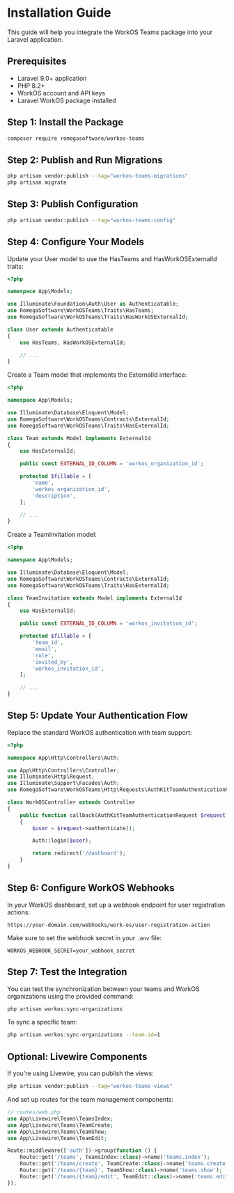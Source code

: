 # Installation Guide

This guide will help you integrate the WorkOS Teams package into your Laravel application.

## Prerequisites

- Laravel 9.0+ application
- PHP 8.2+
- WorkOS account and API keys
- Laravel WorkOS package installed

## Step 1: Install the Package

```bash
composer require romegasoftware/workos-teams
```

## Step 2: Publish and Run Migrations

```bash
php artisan vendor:publish --tag="workos-teams-migrations"
php artisan migrate
```

## Step 3: Publish Configuration

```bash
php artisan vendor:publish --tag="workos-teams-config"
```

## Step 4: Configure Your Models

Update your User model to use the HasTeams and HasWorkOSExternalId traits:

```php
<?php

namespace App\Models;

use Illuminate\Foundation\Auth\User as Authenticatable;
use RomegaSoftware\WorkOSTeams\Traits\HasTeams;
use RomegaSoftware\WorkOSTeams\Traits\HasWorkOSExternalId;

class User extends Authenticatable
{
    use HasTeams, HasWorkOSExternalId;

    // ...
}
```

Create a Team model that implements the ExternalId interface:

```php
<?php

namespace App\Models;

use Illuminate\Database\Eloquent\Model;
use RomegaSoftware\WorkOSTeams\Contracts\ExternalId;
use RomegaSoftware\WorkOSTeams\Traits\HasExternalId;

class Team extends Model implements ExternalId
{
    use HasExternalId;

    public const EXTERNAL_ID_COLUMN = 'workos_organization_id';

    protected $fillable = [
        'name',
        'workos_organization_id',
        'description',
    ];

    // ...
}
```

Create a TeamInvitation model:

```php
<?php

namespace App\Models;

use Illuminate\Database\Eloquent\Model;
use RomegaSoftware\WorkOSTeams\Contracts\ExternalId;
use RomegaSoftware\WorkOSTeams\Traits\HasExternalId;

class TeamInvitation extends Model implements ExternalId
{
    use HasExternalId;

    public const EXTERNAL_ID_COLUMN = 'workos_invitation_id';

    protected $fillable = [
        'team_id',
        'email',
        'role',
        'invited_by',
        'workos_invitation_id',
    ];

    // ...
}
```

## Step 5: Update Your Authentication Flow

Replace the standard WorkOS authentication with team support:

```php
<?php

namespace App\Http\Controllers\Auth;

use App\Http\Controllers\Controller;
use Illuminate\Http\Request;
use Illuminate\Support\Facades\Auth;
use RomegaSoftware\WorkOSTeams\Http\Requests\AuthKitTeamAuthenticationRequest;

class WorkOSController extends Controller
{
    public function callback(AuthKitTeamAuthenticationRequest $request)
    {
        $user = $request->authenticate();

        Auth::login($user);

        return redirect('/dashboard');
    }
}
```

## Step 6: Configure WorkOS Webhooks

In your WorkOS dashboard, set up a webhook endpoint for user registration actions:

```
https://your-domain.com/webhooks/work-os/user-registration-action
```

Make sure to set the webhook secret in your `.env` file:

```
WORKOS_WEBHOOK_SECRET=your_webhook_secret
```

## Step 7: Test the Integration

You can test the synchronization between your teams and WorkOS organizations using the provided command:

```bash
php artisan workos:sync-organizations
```

To sync a specific team:

```bash
php artisan workos:sync-organizations --team-id=1
```

## Optional: Livewire Components

If you're using Livewire, you can publish the views:

```bash
php artisan vendor:publish --tag="workos-teams-views"
```

And set up routes for the team management components:

```php
// routes/web.php
use App\Livewire\Teams\TeamsIndex;
use App\Livewire\Teams\TeamCreate;
use App\Livewire\Teams\TeamShow;
use App\Livewire\Teams\TeamEdit;

Route::middleware(['auth'])->group(function () {
    Route::get('/teams', TeamsIndex::class)->name('teams.index');
    Route::get('/teams/create', TeamCreate::class)->name('teams.create');
    Route::get('/teams/{team}', TeamShow::class)->name('teams.show');
    Route::get('/teams/{team}/edit', TeamEdit::class)->name('teams.edit');
});
```